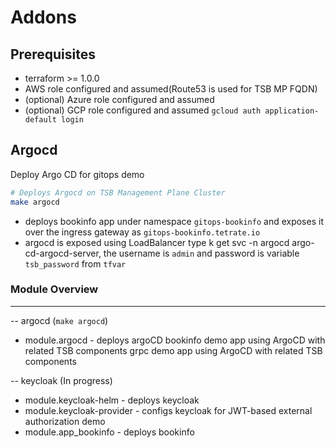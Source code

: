 # Addons

## Prerequisites

- terraform >= 1.0.0
- AWS role configured and assumed(Route53 is used for TSB MP FQDN)
- (optional) Azure role configured and assumed 
- (optional) GCP role configured and assumed  `gcloud auth application-default login`

## Argocd
Deploy Argo CD for gitops demo

```bash
# Deploys Argocd on TSB Management Plane Cluster
make argocd
```
- deploys bookinfo app under namespace `gitops-bookinfo`  and exposes it over the ingress gateway as `gitops-bookinfo.tetrate.io`
- argocd is exposed using LoadBalancer type k get svc -n argocd argo-cd-argocd-server, the username is `admin` and password is variable `tsb_password` from `tfvar`
### Module Overview
---

-- argocd (`make argocd`)
- module.argocd - deploys argoCD
  bookinfo demo app using ArgoCD with related TSB components
  grpc demo app using ArgoCD with related TSB components

-- keycloak (In progress)
- module.keycloak-helm - deploys keycloak
- module.keycloak-provider - configs keycloak for JWT-based external authorization demo
- module.app_bookinfo - deploys bookinfo

